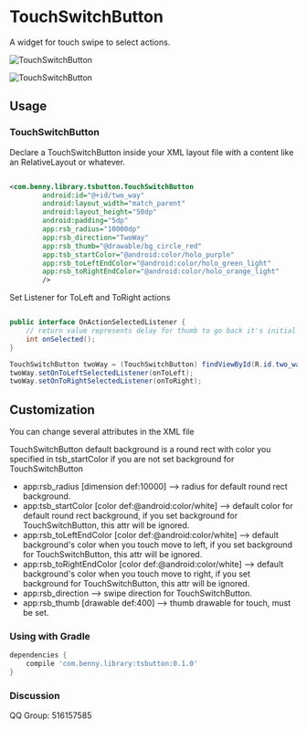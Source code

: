 # TouchSwitchButton
A widget for touch swipe to select actions.

![TouchSwitchButton](https://github.com/BennyWang/TouchSwitchButton/blob/master/art/screen_shot.png)

![TouchSwitchButton](https://github.com/BennyWang/TouchSwitchButton/blob/master/art/screen_shot.gif)

## Usage

### TouchSwitchButton

Declare a TouchSwitchButton inside your XML layout file with a content like an RelativeLayout or whatever.

```xml

<com.benny.library.tsbutton.TouchSwitchButton
        android:id="@+id/two_way"
        android:layout_width="match_parent"
        android:layout_height="50dp"
        android:padding="5dp"
        app:rsb_radius="10000dp"
        app:rsb_direction="TwoWay"
        app:rsb_thumb="@drawable/bg_circle_red"
        app:tsb_startColor="@android:color/holo_purple"
        app:rsb_toLeftEndColor="@android:color/holo_green_light"
        app:rsb_toRightEndColor="@android:color/holo_orange_light"
        />

```

Set Listener for ToLeft and ToRight actions

```java

public interface OnActionSelectedListener {
    // return value represents delay for thumb to go back it's initial position
    int onSelected();
}

TouchSwitchButton twoWay = (TouchSwitchButton) findViewById(R.id.two_way);
twoWay.setOnToLeftSelectedListener(onToLeft);
twoWay.setOnToRightSelectedListener(onToRight);

```

## Customization

You can change several attributes in the XML file

TouchSwitchButton default background is a round rect with color you specified in tsb_startColor if you are not set background for TouchSwitchButton

* app:rsb_radius [dimension def:10000] --> radius for default round rect background.
* app:tsb_startColor [color def:@android:color/white] --> default color for default round rect background, if you set background for TouchSwitchButton, this attr will be ignored.
* app:rsb_toLeftEndColor [color def:@android:color/white] --> default background's color when you touch move to left, if you set background for TouchSwitchButton, this attr will be ignored.
* app:rsb_toRightEndColor [color def:@android:color/white] --> default background's color when you touch move to right, if you set background for TouchSwitchButton, this attr will be ignored.
* app:rsb_direction  --> swipe direction for TouchSwitchButton.
* app:rsb_thumb [drawable def:400] --> thumb drawable for touch, must be set.

### Using with Gradle

```gradle
dependencies {
    compile 'com.benny.library:tsbutton:0.1.0'
}
```

### Discussion

QQ Group: 516157585
